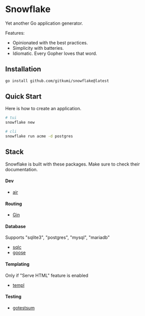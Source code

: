 # Snowflake

Yet another Go application generator.

Features:
- Opinionated with the best practices.
- Simplicity with batteries.
- Idiomatic. Every Gopher loves that word.

## Installation


```sh
go install github.com/gitkumi/snowflake@latest
```

## Quick Start

Here is how to create an application.

```sh
# tui
snowflake new

# cli
snowflake run acme -d postgres
```

## Stack

Snowflake is built with these packages. Make sure to check their documentation.

#### Dev

- [air](https://github.com/air-verse/air)

#### Routing

- [Gin](https://gin-gonic.com/)

#### Database

Supports "sqlite3", "postgres", "mysql", "mariadb"

- [sqlc](https://github.com/sqlc-dev/sqlc)
- [goose](https://github.com/pressly/goose)

#### Templating 

Only if "Serve HTML" feature is enabled

- [templ](https://templ.guide) 

#### Testing

- [gotestsum](https://github.com/gotestyourself/gotestsum)